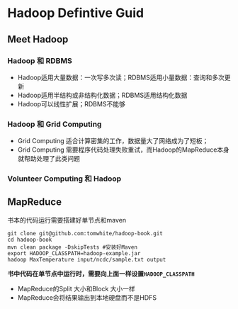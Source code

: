 # Hadoop Defintive Guid

## Meet Hadoop

### Hadoop 和 RDBMS
- Hadoop适用大量数据：一次写多次读；RDBMS适用小量数据：查询和多次更新
- Hadoop适用半结构或非结构化数据；RDBMS适用结构化数据
- Hadoop可以线性扩展；RDBMS不能够

### Hadoop 和 Grid Computing
- Grid Computing 适合计算密集的工作，数据量大了网络成为了短板；
- Grid Computing 需要程序代码处理失败重试，而Hadoop的MapReduce本身就帮助处理了此类问题


### Volunteer Computing 和 Hadoop

## MapReduce
书本的代码运行需要搭建好单节点和maven

```
git clone git@github.com:tomwhite/hadoop-book.git
cd hadoop-book
mvn clean package -DskipTests #安装好Maven
export HADOOP_CLASSPATH=hadoop-example.jar
hadoop MaxTemperature input/ncdc/sample.txt output
```

**书中代码在单节点中运行时，需要向上面一样设置`HADOOP_CLASSPATH`**

- MapReduce的Split 大小和Block 大小一样
- MapReduce会将结果输出到本地硬盘而不是HDFS

























